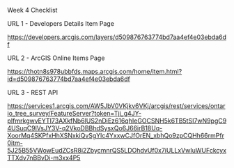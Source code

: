 Week 4 Checklist

URL 1 - Developers Details Item Page

https://developers.arcgis.com/layers/d509876763774bd7aa4ef4e03ebda6df

URL 2 - ArcGIS Online Items Page

https://thotn8s978ubbfds.maps.arcgis.com/home/item.html?id=d509876763774bd7aa4ef4e03ebda6df

URL 3 - REST API

https://services1.arcgis.com/AW5JbV0VKjkv6VKj/arcgis/rest/services/ontario_tree_survey/FeatureServer?token=Tjj_g4JY-pIfmrkgwvEYTI73AXkfNb6lUS2nDiEz616qhIeGOCSNH5k6TB5tSI7wN9pgC94USuqC9lVsJY3V-q2VkoDBBhdSysxQo6J66irB18Uq-XoorMq4SKPfxHhXSNxkiQvSgYlc4YxxwCJfOrEN_xbhQo9zpCQHh66rmPfr0itm-5J25B55VWowEudZCsR8i2ZbycmnrQS5LDOhdvUf0x7iULLxVwIuWUFckcyxTTXdv7nBBvDi-m3xx4P5
